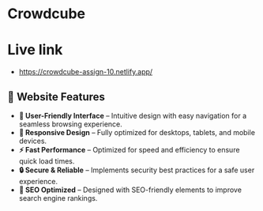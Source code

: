 # Crowdcube
# Live link

- https://crowdcube-assign-10.netlify.app/

## 🌟 Website Features  

- **🎨 User-Friendly Interface** – Intuitive design with easy navigation for a seamless browsing experience.  
- **📱 Responsive Design** – Fully optimized for desktops, tablets, and mobile devices.  
- **⚡ Fast Performance** – Optimized for speed and efficiency to ensure quick load times.  
- **🔒 Secure & Reliable** – Implements security best practices for a safe user experience.  
- **🚀 SEO Optimized** – Designed with SEO-friendly elements to improve search engine rankings.  
